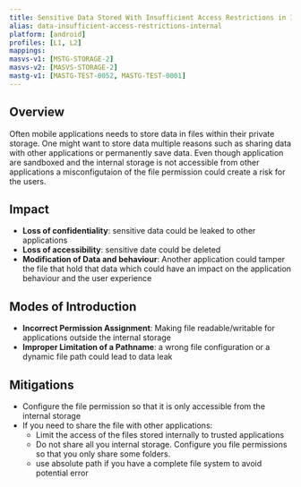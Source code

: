 ```yaml
---
title: Sensitive Data Stored With Insufficient Access Restrictions in Internal Locations
alias: data-insufficient-access-restrictions-internal
platform: [android]
profiles: [L1, L2]
mappings:
masvs-v1: [MSTG-STORAGE-2]
masvs-v2: [MASVS-STORAGE-2]
mastg-v1: [MASTG-TEST-0052, MASTG-TEST-0001]
---
```


## Overview

Often mobile applications needs to store data in files within their private storage. One might want to store data multiple reasons such as sharing data with other applications or permanently save data.
Even though application are sandboxed and the internal storage is not accessible from other applications a misconfigutaion of the file permission could create a risk for the users.

## Impact
* **Loss of confidentiality**: sensitive data could be leaked to other applications
* **Loss of accessibility**: sensitive date could be deleted
* **Modification of Data and behaviour**: Another application could tamper the file that hold that data which could have an impact on the application behaviour and the user experience

## Modes of Introduction

* **Incorrect Permission Assignment**: Making file readable/writable for applications outside the internal storage
* **Improper Limitation of a Pathname**: a wrong file configuration or a dynamic file path could lead to data leak

## Mitigations

* Configure the file permission so that it is only accessible from the internal storage
* If you need to share the file with other applications:
    * Limit the  access of the files stored internally to trusted applications
    * Do not share all you internal storage. Configure you file permissions so that you only share some folders.
    * use absolute path if you have a complete file system to avoid potential error
